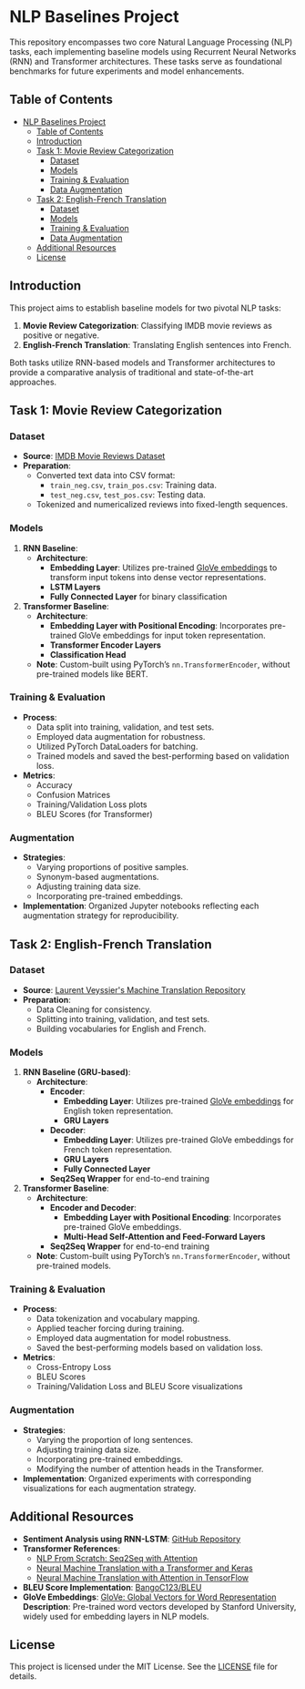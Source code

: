 # NLP Baselines Project

This repository encompasses two core Natural Language Processing (NLP) tasks, each implementing baseline models using Recurrent Neural Networks (RNN) and Transformer architectures. These tasks serve as foundational benchmarks for future experiments and model enhancements.

## Table of Contents

- [NLP Baselines Project](#nlp-baselines-project)
  - [Table of Contents](#table-of-contents)
  - [Introduction](#introduction)
  - [Task 1: Movie Review Categorization](#task-1-movie-review-categorization)
    - [Dataset](#dataset)
    - [Models](#models)
    - [Training \& Evaluation](#training--evaluation)
    - [Data Augmentation](#data-augmentation)
  - [Task 2: English-French Translation](#task-2-english-french-translation)
    - [Dataset](#dataset-1)
    - [Models](#models-1)
    - [Training \& Evaluation](#training--evaluation-1)
    - [Data Augmentation](#data-augmentation-1)
  - [Additional Resources](#additional-resources)
  - [License](#license)

## Introduction

This project aims to establish baseline models for two pivotal NLP tasks:

1. **Movie Review Categorization**: Classifying IMDB movie reviews as positive or negative.
2. **English-French Translation**: Translating English sentences into French.

Both tasks utilize RNN-based models and Transformer architectures to provide a comparative analysis of traditional and state-of-the-art approaches.

## Task 1: Movie Review Categorization

### Dataset

- **Source**: [IMDB Movie Reviews Dataset](https://ai.stanford.edu/~amaas/data/sentiment/)
- **Preparation**:
  - Converted text data into CSV format:
    - `train_neg.csv`, `train_pos.csv`: Training data.
    - `test_neg.csv`, `test_pos.csv`: Testing data.
  - Tokenized and numericalized reviews into fixed-length sequences.

### Models

1. **RNN Baseline**:
   - **Architecture**:
     - **Embedding Layer**: Utilizes pre-trained [GloVe embeddings](https://nlp.stanford.edu/projects/glove/) to transform input tokens into dense vector representations.
     - **LSTM Layers**
     - **Fully Connected Layer** for binary classification
2. **Transformer Baseline**:
   - **Architecture**:
     - **Embedding Layer with Positional Encoding**: Incorporates pre-trained GloVe embeddings for input token representation.
     - **Transformer Encoder Layers**
     - **Classification Head**
   - **Note**: Custom-built using PyTorch’s `nn.TransformerEncoder`, without pre-trained models like BERT.

### Training & Evaluation

- **Process**:
  - Data split into training, validation, and test sets.
  - Employed data augmentation for robustness.
  - Utilized PyTorch DataLoaders for batching.
  - Trained models and saved the best-performing based on validation loss.
- **Metrics**:
  - Accuracy
  - Confusion Matrices
  - Training/Validation Loss plots
  - BLEU Scores (for Transformer)

### Augmentation

- **Strategies**:
  - Varying proportions of positive samples.
  - Synonym-based augmentations.
  - Adjusting training data size.
  - Incorporating pre-trained embeddings.
- **Implementation**: Organized Jupyter notebooks reflecting each augmentation strategy for reproducibility.

## Task 2: English-French Translation

### Dataset

- **Source**: [Laurent Veyssier's Machine Translation Repository](https://github.com/LaurentVeyssier/Machine-translation-English-French-with-Deep-neural-Network/tree/main/data)
- **Preparation**:
  - Data Cleaning for consistency.
  - Splitting into training, validation, and test sets.
  - Building vocabularies for English and French.

### Models

1. **RNN Baseline (GRU-based)**:
   - **Architecture**:
     - **Encoder**:
       - **Embedding Layer**: Utilizes pre-trained [GloVe embeddings](https://nlp.stanford.edu/projects/glove/) for English token representation.
       - **GRU Layers**
     - **Decoder**:
       - **Embedding Layer**: Utilizes pre-trained GloVe embeddings for French token representation.
       - **GRU Layers**
       - **Fully Connected Layer**
     - **Seq2Seq Wrapper** for end-to-end training
2. **Transformer Baseline**:
   - **Architecture**:
     - **Encoder and Decoder**:
       - **Embedding Layer with Positional Encoding**: Incorporates pre-trained GloVe embeddings.
       - **Multi-Head Self-Attention and Feed-Forward Layers**
     - **Seq2Seq Wrapper** for end-to-end training
   - **Note**: Custom-built using PyTorch’s `nn.TransformerEncoder`, without pre-trained models.

### Training & Evaluation

- **Process**:
  - Data tokenization and vocabulary mapping.
  - Applied teacher forcing during training.
  - Employed data augmentation for model robustness.
  - Saved the best-performing models based on validation loss.
- **Metrics**:
  - Cross-Entropy Loss
  - BLEU Scores
  - Training/Validation Loss and BLEU Score visualizations

### Augmentation

- **Strategies**:
  - Varying the proportion of long sentences.
  - Adjusting training data size.
  - Incorporating pre-trained embeddings.
  - Modifying the number of attention heads in the Transformer.
- **Implementation**: Organized experiments with corresponding visualizations for each augmentation strategy.

## Additional Resources

- **Sentiment Analysis using RNN-LSTM**: [GitHub Repository](https://github.com/saadarshad102/Sentiment-Analysis-RNN-LSTM)
- **Transformer References**:
  - [NLP From Scratch: Seq2Seq with Attention](https://pytorch.org/tutorials/intermediate/seq2seq_translation_tutorial.html)
  - [Neural Machine Translation with a Transformer and Keras](https://www.tensorflow.org/text/tutorials/transformer)
  - [Neural Machine Translation with Attention in TensorFlow](https://www.tensorflow.org/text/tutorials/nmt_with_attention)
- **BLEU Score Implementation**: [BangoC123/BLEU](https://github.com/bangoc123/BLEU)
- **GloVe Embeddings**: [GloVe: Global Vectors for Word Representation](https://nlp.stanford.edu/projects/glove/)
  **Description**: Pre-trained word vectors developed by Stanford University, widely used for embedding layers in NLP models.

## License

This project is licensed under the MIT License. See the [LICENSE](LICENSE) file for details.
